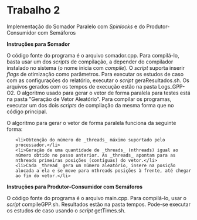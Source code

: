 # Trabalho 2
Implementação do Somador Paralelo com *Spinlocks* e do Produtor-Consumidor com Semáforos

<strong>Instruções para Somador</strong>

O código fonte do programa é o arquivo somador.cpp. Para compilá-lo, basta usar um dos *scripts* de compilação, a depender do compilador instalado no sistema (o nome inicia com *compile*). O *script* suporta inserir *flags* de otimização como parâmetros.
Para executar os estudos de caso com as configurações do relatório, executar o *script* geraResultados.sh.
Os arquivos gerados com os tempos de execução estão na pasta Logs_GPP-O2.
O algoritmo usado para gerar o vetor de forma paralela para testes está na pasta "Geração de Vetor Aleatório". Para compilar os programas, executar um dos dois *scripts* de compilação da mesma forma que no código principal.

O algoritmo para gerar o vetor de forma paralela funciona da seguinte forma:
<ol>

	<li>Obtenção do número de _threads_ máximo suportado pelo processador.</li>
	<li>Geração de uma quantidade de _threads_ (nthreads) igual ao número obtido no passo anterior. As _threads_ apontam para as nthreads primeiras posições (contíguas) do vetor.</li>
	<li>Cada _thread_ gera um número aleatório, insere na posição alocada a ela e se move para nthreads posições à frente, até chegar ao fim do vetor.</li>

</ol>

<strong>Instruções para Produtor-Consumidor com Semáforos</strong>

O código fonte do programa é o arquivo main.cpp. Para compilá-lo, usar o *script* compileGPP.sh.
Resultados estão na pasta tempos. Pode-se executar os estudos de caso usando o *script* getTimes.sh.








